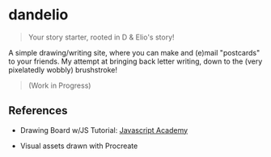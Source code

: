 # dandelio

> Your story starter, rooted in D & Elio's story!

A simple drawing/writing site, where you can make and (e)mail "postcards" to your friends. My attempt at bringing back letter writing, down to the (very pixelatedly wobbly) brushstroke!

> (Work in Progress)

## References

- Drawing Board w/JS Tutorial: [Javascript Academy](https://www.youtube.com/watch?v=mRDo-QXVUv8&ab_channel=JavaScriptAcademy)

- Visual assets drawn with Procreate